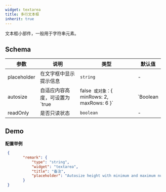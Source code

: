 ```yaml
---
widget: textarea
title: 多行文本框
inherit: true
---
```


文本框小部件，一般用于字符串元素。


## Schema

参数 | 说明 | 类型 | 默认值
----|------|-----|------
placeholder | 在文字框中显示提示信息  | `string` | -
autosize | 自适应内容高度，可设置为 `true|false` 或对象：`{ minRows: 2, maxRows: 6 }`  | `Boolean|Object` | `false`
readOnly | 是否只读状态  | `boolean` | -

## Demo

**配置举例**

```json
 {
        "remark": {
            "type": "string",
            "widget": "textarea",
            "title": "备注",
            "placeholder": "Autosize height with minimum and maximum number of lines"
        }
 }
```
